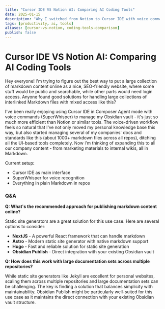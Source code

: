 ```yaml
---
title: "Cursor IDE VS Notion AI: Comparing AI Coding Tools"
date: 2025-01-15
description: "Why I switched from Notion to Cursor IDE with voice commands for managing markdown content. Comparing these tools for documentation and knowledge management."
tags: [productivity, ai, tools]
aliases: [cursor-vs-notion, coding-tools-comparison]
publish: false
---
```


# Cursor IDE VS Notion AI: Comparing AI Coding Tools

Hey everyone! I'm trying to figure out the best way to put a large collection of markdown content online as a nice, SEO-friendly website, where some stuff would be public and searchable, while other parts would need login access. Anyone found good solutions for handling large collections of interlinked Markdown files with mixed access like this?

I've been really enjoying using Cursor IDE in Composer Agent mode with voice commands (SuperWhisper) to manage my Obsidian vault - it's just so much more efficient than Notion or similar tools. The voice-driven workflow feels so natural that I've not only moved my personal knowledge base this way, but also started managing several of my companies' docs and standards like this (about 1000+ markdown files across all repos), ditching all the UI-based tools completely. Now I'm thinking of expanding this to all our company content - from marketing materials to internal wikis, all in Markdown.

Current setup:
- Cursor IDE as main interface
- SuperWhisper for voice recognition
- Everything in plain Markdown in repos

### Q&A

**Q: What's the recommended approach for publishing markdown content online?**

Static site generators are a great solution for this use case. Here are several options to consider:

- **NextJS** - A powerful React framework that can handle markdown
- **Astro** - Modern static site generator with native markdown support
- **Hugo** - Fast and reliable solution for static site generation
- **Obsidian Publish** - Direct integration with your existing Obsidian vault

**Q: How does this work with large documentation sets across multiple repositories?**

While static site generators like Jekyll are excellent for personal websites, scaling them across multiple repositories and large documentation sets can be challenging. The key is finding a solution that balances simplicity with maintainability. Obsidian Publish might be particularly well-suited for this use case as it maintains the direct connection with your existing Obsidian vault structure.
